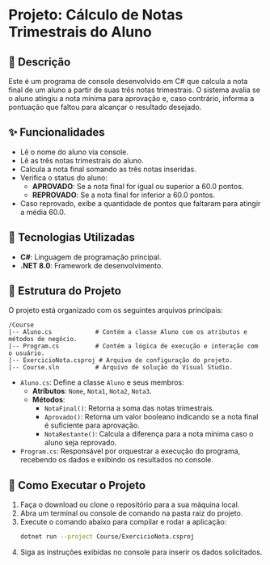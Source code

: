 # Projeto: Cálculo de Notas Trimestrais do Aluno

## 📝 Descrição

Este é um programa de console desenvolvido em C# que calcula a nota final de um aluno a partir de suas três notas trimestrais. O sistema avalia se o aluno atingiu a nota mínima para aprovação e, caso contrário, informa a pontuação que faltou para alcançar o resultado desejado.

## ✨ Funcionalidades

* Lê o nome do aluno via console.
* Lê as três notas trimestrais do aluno.
* Calcula a nota final somando as três notas inseridas.
* Verifica o status do aluno:
    * **APROVADO**: Se a nota final for igual ou superior a 60.0 pontos.
    * **REPROVADO**: Se a nota final for inferior a 60.0 pontos.
* Caso reprovado, exibe a quantidade de pontos que faltaram para atingir a média 60.0.

## 🚀 Tecnologias Utilizadas

* **C#**: Linguagem de programação principal.
* **.NET 8.0**: Framework de desenvolvimento.

## 📂 Estrutura do Projeto

O projeto está organizado com os seguintes arquivos principais:

```
/Course
|-- Aluno.cs            # Contém a classe Aluno com os atributos e métodos de negócio.
|-- Program.cs          # Contém a lógica de execução e interação com o usuário.
|-- ExercicioNota.csproj # Arquivo de configuração do projeto.
|-- Course.sln          # Arquivo de solução do Visual Studio.
```

* `Aluno.cs`: Define a classe `Aluno` e seus membros:
    * **Atributos**: `Nome`, `Nota1`, `Nota2`, `Nota3`.
    * **Métodos**:
        * `NotaFinal()`: Retorna a soma das notas trimestrais.
        * `Aprovado()`: Retorna um valor booleano indicando se a nota final é suficiente para aprovação.
        * `NotaRestante()`: Calcula a diferença para a nota mínima caso o aluno seja reprovado.
* `Program.cs`: Responsável por orquestrar a execução do programa, recebendo os dados e exibindo os resultados no console.

## 🏃 Como Executar o Projeto

1. Faça o download ou clone o repositório para a sua máquina local.
2. Abra um terminal ou console de comando na pasta raiz do projeto.
3. Execute o comando abaixo para compilar e rodar a aplicação:
   ```bash
   dotnet run --project Course/ExercicioNota.csproj
   ```
4. Siga as instruções exibidas no console para inserir os dados solicitados.

